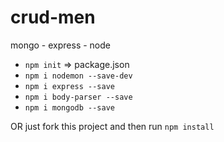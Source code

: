# crud-men
mongo - express - node

* `npm init` => package.json
* `npm i nodemon --save-dev`
* `npm i express --save`
* `npm i body-parser --save`
* `npm i mongodb --save`

OR just fork this project and then run `npm install`

